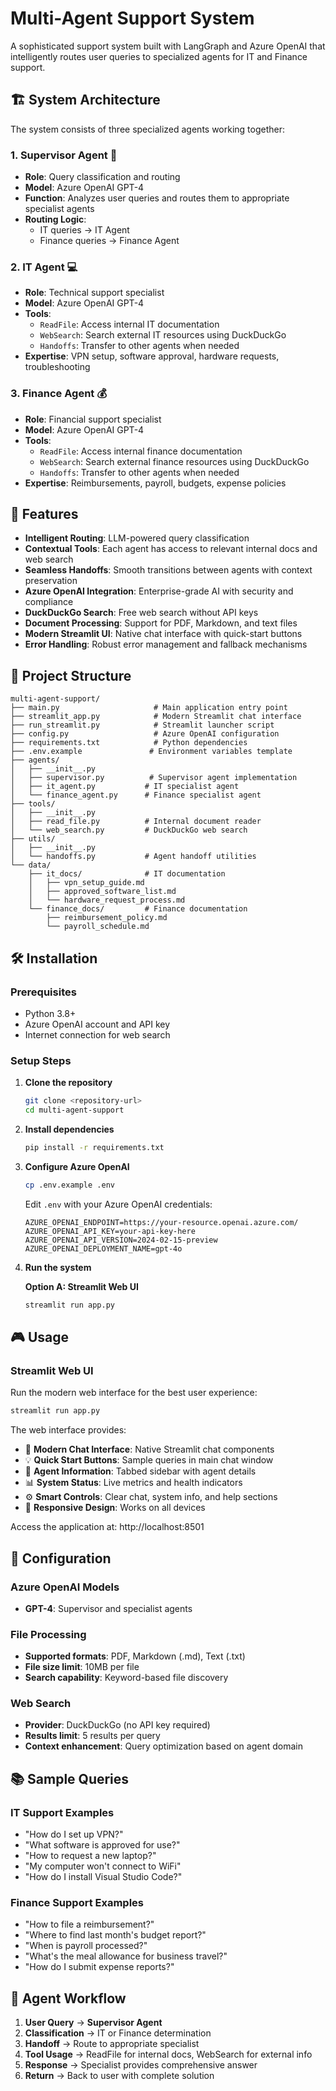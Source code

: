 # Multi-Agent Support System

A sophisticated support system built with LangGraph and Azure OpenAI that intelligently routes user queries to specialized agents for IT and Finance support.

## 🏗️ System Architecture

The system consists of three specialized agents working together:

### 1. **Supervisor Agent** 🎯
- **Role**: Query classification and routing
- **Model**: Azure OpenAI GPT-4
- **Function**: Analyzes user queries and routes them to appropriate specialist agents
- **Routing Logic**: 
  - IT queries → IT Agent
  - Finance queries → Finance Agent

### 2. **IT Agent** 💻
- **Role**: Technical support specialist
- **Model**: Azure OpenAI GPT-4
- **Tools**:
  - `ReadFile`: Access internal IT documentation
  - `WebSearch`: Search external IT resources using DuckDuckGo
  - `Handoffs`: Transfer to other agents when needed
- **Expertise**: VPN setup, software approval, hardware requests, troubleshooting

### 3. **Finance Agent** 💰
- **Role**: Financial support specialist  
- **Model**: Azure OpenAI GPT-4
- **Tools**:
  - `ReadFile`: Access internal finance documentation
  - `WebSearch`: Search external finance resources using DuckDuckGo
  - `Handoffs`: Transfer to other agents when needed
- **Expertise**: Reimbursements, payroll, budgets, expense policies

## 🚀 Features

- **Intelligent Routing**: LLM-powered query classification
- **Contextual Tools**: Each agent has access to relevant internal docs and web search
- **Seamless Handoffs**: Smooth transitions between agents with context preservation
- **Azure OpenAI Integration**: Enterprise-grade AI with security and compliance
- **DuckDuckGo Search**: Free web search without API keys
- **Document Processing**: Support for PDF, Markdown, and text files
- **Modern Streamlit UI**: Native chat interface with quick-start buttons
- **Error Handling**: Robust error management and fallback mechanisms

## 📁 Project Structure

```
multi-agent-support/
├── main.py                     # Main application entry point
├── streamlit_app.py            # Modern Streamlit chat interface
├── run_streamlit.py            # Streamlit launcher script
├── config.py                   # Azure OpenAI configuration
├── requirements.txt            # Python dependencies
├── .env.example               # Environment variables template
├── agents/
│   ├── __init__.py
│   ├── supervisor.py          # Supervisor agent implementation
│   ├── it_agent.py           # IT specialist agent
│   └── finance_agent.py      # Finance specialist agent
├── tools/
│   ├── __init__.py
│   ├── read_file.py          # Internal document reader
│   └── web_search.py         # DuckDuckGo web search
├── utils/
│   ├── __init__.py
│   └── handoffs.py           # Agent handoff utilities
└── data/
    ├── it_docs/              # IT documentation
    │   ├── vpn_setup_guide.md
    │   ├── approved_software_list.md
    │   └── hardware_request_process.md
    └── finance_docs/         # Finance documentation
        ├── reimbursement_policy.md
        └── payroll_schedule.md
```

## 🛠️ Installation

### Prerequisites
- Python 3.8+
- Azure OpenAI account and API key
- Internet connection for web search

### Setup Steps

1. **Clone the repository**
   ```bash
   git clone <repository-url>
   cd multi-agent-support
   ```

2. **Install dependencies**
   ```bash
   pip install -r requirements.txt
   ```

3. **Configure Azure OpenAI**
   ```bash
   cp .env.example .env
   ```
   
   Edit `.env` with your Azure OpenAI credentials:
   ```env
   AZURE_OPENAI_ENDPOINT=https://your-resource.openai.azure.com/
   AZURE_OPENAI_API_KEY=your-api-key-here
   AZURE_OPENAI_API_VERSION=2024-02-15-preview
   AZURE_OPENAI_DEPLOYMENT_NAME=gpt-4o
   ```

4. **Run the system**
   
   **Option A: Streamlit Web UI**
   ```bash
   streamlit run app.py
   ```


## 🎮 Usage

### Streamlit Web UI
Run the modern web interface for the best user experience:

```bash
streamlit run app.py
```

The web interface provides:
- 🎨 **Modern Chat Interface**: Native Streamlit chat components
- 💡 **Quick Start Buttons**: Sample queries in main chat window
- 🤖 **Agent Information**: Tabbed sidebar with agent details
- 📊 **System Status**: Live metrics and health indicators
- ⚙️ **Smart Controls**: Clear chat, system info, and help sections
- 📱 **Responsive Design**: Works on all devices

Access the application at: http://localhost:8501

## 🔧 Configuration

### Azure OpenAI Models

- **GPT-4**: Supervisor and specialist agents 

### File Processing
- **Supported formats**: PDF, Markdown (.md), Text (.txt)
- **File size limit**: 10MB per file
- **Search capability**: Keyword-based file discovery

### Web Search
- **Provider**: DuckDuckGo (no API key required)
- **Results limit**: 5 results per query
- **Context enhancement**: Query optimization based on agent domain

## 📚 Sample Queries

### IT Support Examples
- "How do I set up VPN?"
- "What software is approved for use?"
- "How to request a new laptop?"
- "My computer won't connect to WiFi"
- "How do I install Visual Studio Code?"

### Finance Support Examples
- "How to file a reimbursement?"
- "Where to find last month's budget report?"
- "When is payroll processed?"
- "What's the meal allowance for business travel?"
- "How do I submit expense reports?"

## 🔄 Agent Workflow

1. **User Query** → **Supervisor Agent**
2. **Classification** → IT or Finance determination
3. **Handoff** → Route to appropriate specialist
4. **Tool Usage** → ReadFile for internal docs, WebSearch for external info
5. **Response** → Specialist provides comprehensive answer
6. **Return** → Back to user with complete solution
